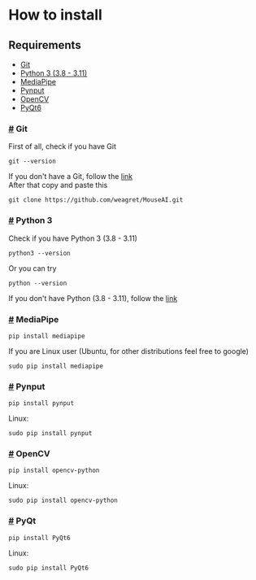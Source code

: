 # How to install

## Requirements

-   [Git](#git-section)
-   [Python 3 (3.8 - 3.11)](#python-section)
-   [MediaPipe](#mediapipe-section)
-   [Pynput](#pynput-section)
-   [OpenCV](#opencv-python-section)
-   [PyQt6](#PyQt-section)

<h3 id="git-section">
    <a aria-hidden="true" href="#git-section">#</a>
    Git
</h3>
First of all, check if you have Git

```
git --version
```

If you don't have a Git, follow the [link][1]  
After that copy and paste this

```
git clone https://github.com/weagret/MouseAI.git
```

<h3 id="python-section">
    <a aria-hidden="true" href="#python-section">#</a>
    Python 3
</h3>
Check if you have Python 3 (3.8 - 3.11)

```
python3 --version
```

Or you can try

```
python --version
```

If you don't have Python (3.8 - 3.11), follow the [link][2]

<h3 id="mediapipe-section">
    <a aria-hidden="true" href="#mediapipe-section">#</a>
    MediaPipe
</h3>

```
pip install mediapipe
```

If you are Linux user (Ubuntu, for other distributions feel free to google)

```
sudo pip install mediapipe
```

<h3 id="pynput-section">
    <a aria-hidden="true" href="#pynput-section">#</a>
    Pynput
</h3>

```
pip install pynput
```

Linux:

```
sudo pip install pynput
```

<h3 id="opencv-python-section">
    <a aria-hidden="true" href="#opencv-python-section">#</a>
    OpenCV
</h3>

```
pip install opencv-python
```

Linux:

```
sudo pip install opencv-python
```

<h3 id="pyqt-section">
    <a aria-hidden="true" href="#pyqt-section">#</a>
    PyQt
</h3>

```
pip install PyQt6
```

Linux:

```
sudo pip install PyQt6
```

[1]: https://git-scm.com/book/en/v2/Getting-Started-Installing-Git
[2]: https://kinsta.com/knowledgebase/install-python/#how-to-install-python
